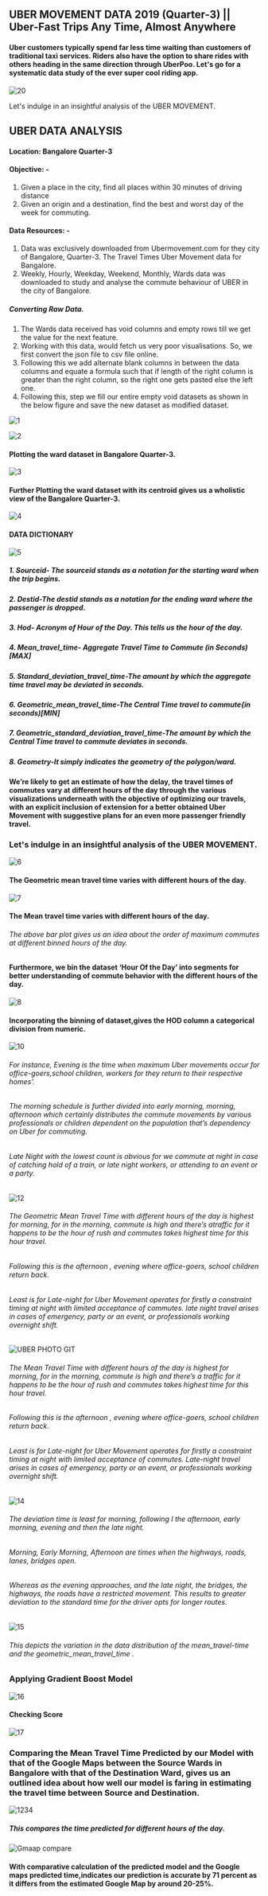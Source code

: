 ## UBER MOVEMENT DATA 2019 (Quarter-3) ||  Uber-Fast Trips Any Time, Almost Anywhere
#### Uber customers typically spend far less time waiting than customers of traditional taxi services. Riders also have the option to share rides with others heading in the same direction through UberPoo. Let's go for a systematic data study of the ever super cool riding app. 

![20](https://user-images.githubusercontent.com/67545412/89116766-7bd5ce00-d4b5-11ea-8058-9cf20e38954b.jpg)




Let's indulge in an insightful analysis of the UBER MOVEMENT.


##                    UBER DATA ANALYSIS

#### Location: Bangalore Quarter-3

#### Objective: -
 1.	Given a place in the city, find all places within 30 minutes of driving distance
 2.	Given an origin and a destination, find the best and worst day of the week for commuting.

#### Data Resources: -
 1.	Data was exclusively downloaded from Ubermovement.com for they city of Bangalore, Quarter-3. The Travel Times Uber Movement data for Bangalore. 
 2.	Weekly, Hourly, Weekday, Weekend, Monthly, Wards data was downloaded to study and analyse the commute behaviour of UBER in the city of Bangalore. 


##### Converting Raw Data. 
1.	The Wards data received has void columns and empty rows till we get the value for the next feature. 
2.	Working with this data, would fetch us very poor visualisations. So, we first convert the json file to csv file online. 
3.	Following this we add alternate blank columns in between the data columns and equate a formula such that if length of the right column is greater than the right column, so the right one gets pasted else the left one. 
4.	Following this, step we fill our entire empty void datasets as shown in the below figure and save the new dataset as modified dataset. 


![1](https://user-images.githubusercontent.com/67545412/89106929-e867b300-d44a-11ea-8016-7325d6d71018.jpg)


![2](https://user-images.githubusercontent.com/67545412/89106930-eaca0d00-d44a-11ea-980e-1ec1e2db51c8.jpg)


#### Plotting the ward dataset in Bangalore Quarter-3. 

![3](https://user-images.githubusercontent.com/67545412/89106931-ebfb3a00-d44a-11ea-881d-2a02201ae748.jpg)



#### Further Plotting the ward dataset with its centroid gives us a wholistic view of the Bangalore Quarter-3.
![4](https://user-images.githubusercontent.com/67545412/89106932-ebfb3a00-d44a-11ea-8ee2-78d0f99b5591.jpg)





#### DATA DICTIONARY

![5](https://user-images.githubusercontent.com/67545412/89106933-ec93d080-d44a-11ea-9fc0-bd342f17c247.jpg)


##### 1.	Sourceid- The sourceid stands as a notation for the starting ward when the trip begins. 
##### 2.	Destid-The destid stands as a notation for the ending ward where the passenger is dropped. 
##### 3.	Hod- Acronym of Hour of the Day. This tells us the hour of the day.  
##### 4.	Mean_travel_time- Aggregate Travel Time to Commute (in Seconds)[MAX]
##### 5.	Standard_deviation_travel_time-The amount by which the aggregate time travel may be deviated in seconds. 
##### 6.	Geometric_mean_travel_time-The Central Time travel to commute{in seconds)[MIN]
##### 7.	Geometric_standard_deviation_travel_time-The amount by which the Central Time travel to commute deviates in seconds. 
##### 8.	Geometry-It simply indicates the geometry of the polygon/ward. 



#### We’re likely to get an estimate of how the delay, the travel times of commutes vary at different hours of the day through the various visualizations underneath with the objective of optimizing our travels, with an explicit inclusion of extension for a better obtained Uber Movement with suggestive plans for an even more passenger friendly travel. 



### Let's indulge in an insightful analysis of the UBER MOVEMENT. 

![6](https://user-images.githubusercontent.com/67545412/89106934-ef8ec100-d44a-11ea-9d6f-f964dfa7d0b3.jpg)


#### The Geometric mean travel time varies with different hours of the day. 

![7](https://user-images.githubusercontent.com/67545412/89106935-f0275780-d44a-11ea-9903-88a15babca1f.jpg)


#### The Mean travel time varies with different hours of the day. 

###### The above bar plot gives us an idea about the order of maximum commutes at different binned hours of the day.


#### Furthermore, we bin the dataset ‘Hour Of the Day’ into segments for better understanding of commute behavior with the different hours of the day. 

![8](https://user-images.githubusercontent.com/67545412/89106936-f0bfee00-d44a-11ea-9547-474aebe63f3a.jpg)




#### Incorporating the binning of dataset,gives the HOD column a categorical division from numeric. 

![10](https://user-images.githubusercontent.com/67545412/89106937-f1588480-d44a-11ea-9110-8066c1610232.jpg)




###### For instance, Evening is the time when maximum Uber movements occur for office-goers,school children, workers for they  return to their respective homes’.
###### The morning schedule is further divided into early morning, morning, afternoon which certainly distributes the commute movements by various professionals or children dependent on the population that’s dependency on Uber for commuting. 
###### Late Night with the lowest count is obvious for we commute at night in case of catching hold of a train, or late night workers, or attending to an event or a party. 


![12](https://user-images.githubusercontent.com/67545412/89106939-f1f11b00-d44a-11ea-8a5a-fdecaccf79c6.jpg)


###### The Geometric Mean Travel Time with different hours of the day is highest for morning, for in the morning, commute is high and there’s atraffic for it happens to be the hour of rush and commutes takes highest time for this hour travel. 
###### Following this is the afternoon , evening where office-goers, school children return back. 
###### Least is for Late-night for Uber Movement operates for firstly a constraint timing at night with limited acceptance of commutes. late night travel arises in cases of emergency, party or an event, or professionals working overnight shift. 


![UBER PHOTO GIT](https://user-images.githubusercontent.com/67545412/89104669-af264780-d438-11ea-94cd-82ed9955df0f.jpg)

###### The Mean Travel Time with different hours of the day is highest for morning, for in the morning, commute is high and there’s a traffic for it happens to be the hour of rush and commutes takes highest time for this hour travel. 
###### Following this is the afternoon , evening where office-goers, school children return back. 
###### Least is for Late-night for Uber Movement operates for firstly a constraint timing at night with limited acceptance of commutes. Late-night travel arises in cases of emergency, party or an event, or professionals working overnight shift.

![14](https://user-images.githubusercontent.com/67545412/89106941-f3224800-d44a-11ea-80cb-829e563f6263.jpg)


###### The deviation time is least for morning, following I the afternoon, early morning, evening and then the late night. 
###### Morning, Early Morning, Afternoon are times when the highways, roads, lanes, bridges open. 
###### Whereas as the evening approaches, and the late night, the bridges, the highways, the roads have a restricted movement. This results to greater deviation to the standard time for the driver opts for longer routes. 

![15](https://user-images.githubusercontent.com/67545412/89106942-f3bade80-d44a-11ea-9f08-9920de23c19d.jpg)


###### This depicts the variation in the data distribution of the mean_travel-time and the geometric_mean_travel_time .


### Applying Gradient Boost Model 

![16](https://user-images.githubusercontent.com/67545412/89116611-bccce300-d4b3-11ea-8af7-c2da9d0e0788.jpg)

#### Checking Score

![17](https://user-images.githubusercontent.com/67545412/89116612-bdfe1000-d4b3-11ea-9900-9cfd38955dc0.jpg)

### Comparing the Mean Travel Time Predicted by our Model with that of the Google Maps between the Source Wards in Bangalore with that of the Destination Ward, gives us an outlined idea about how well our model is faring in estimating the travel time between Source and Destination.  

![1234](https://user-images.githubusercontent.com/67545412/89714965-ec9e4e00-d9bf-11ea-9426-4e820066830d.jpg)
##### This compares the time predicted for different hours of the day.
![Gmaap compare](https://user-images.githubusercontent.com/67545412/89730635-26259680-da5e-11ea-8787-71cd3ec37e8b.jpg)




#### With comparative calculation of the predicted model and the Google maps predicted time,indicates our prediction is accurate by 71 percent as it differs from the estimated Google Map by around 20-25%. 

